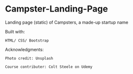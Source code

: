 # Campster-Landing-Page
Landing page (static) of Campsters, a made-up startup name 


Built with:

	HTML/ CSS/ Bootstrap

Acknowledgments:

	Photo credit: Unsplash

	Course contributer: Colt Steele on Udemy

